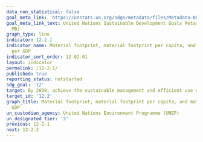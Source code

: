 ```yaml
---
data_non_statistical: false
goal_meta_link: 'https://unstats.un.org/sdgs/metadata/files/Metadata-08-04-01.pdf '
goal_meta_link_text: United Nations Sustainable Development Goals Metadata (PDF 4.0
  MB)
graph_type: line
indicator: 12.2.1
indicator_name: Material footprint, material footprint per capita, and material footprint
  per GDP
indicator_sort_order: 12-02-01
layout: indicator
permalink: /12-2-1/
published: true
reporting_status: notstarted
sdg_goal: '12'
target: By 2030, achieve the sustainable management and efficient use of natural resources
target_id: '12.2'
graph_title: Material footprint, material footprint per capita, and material footprint per
  GDP
un_custodian_agency: United Nations Environment Programme (UNEP)
un_designated_tier: '3'
previous: 12-1-1
next: 12-2-2
---
```

